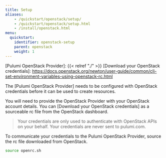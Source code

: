 ```yaml
---
title: Setup
aliases:
    - /quickstart/openstack/setup/
    - /quickstart/openstack/setup.html
    - /install/openstack.html
menu:
  quickstart:
    identifier: openstack-setup
    parent: openstack
    weight: 1
---
```


[Pulumi OpenStack Provider]: {{< relref "./" >}}
[Download your OpenStack credentials]: https://docs.openstack.org/newton/user-guide/common/cli-set-environment-variables-using-openstack-rc.html

The [Pulumi OpenStack Provider] needs to be configured with OpenStack credentials
before it can be used to create resources.

You will need to provide the OpenStack Provider with your OpenStack account details. You can [Download your OpenStack credentials] as a sourceable rc file from the OpenStack dashboard.

> Your credentials are only used to authenticate with OpenStack APIs on your behalf. Your credentials are never sent to pulumi.com.

To communicate your credentials to the Pulumi OpenStack Provider, source the rc file downloaded from OpenStack.

```bash
source openrc.sh
```
